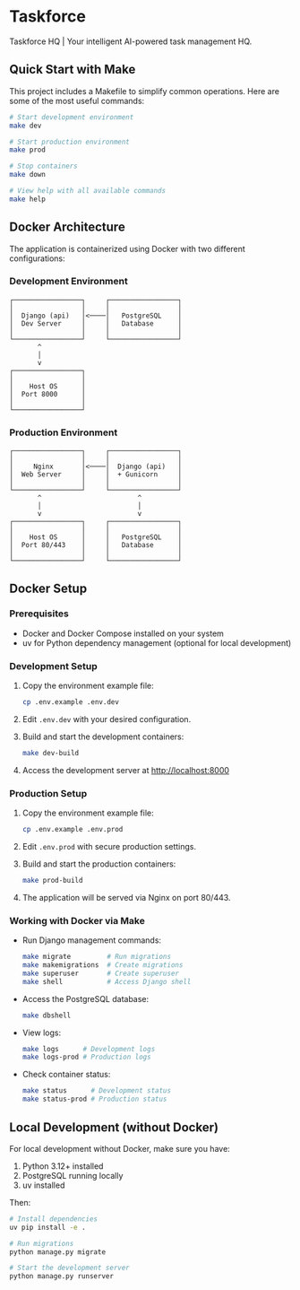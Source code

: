 # Taskforce

Taskforce HQ | Your intelligent AI-powered task management HQ.

## Quick Start with Make

This project includes a Makefile to simplify common operations. Here are some of the most useful commands:

```bash
# Start development environment
make dev

# Start production environment
make prod

# Stop containers
make down

# View help with all available commands
make help
```

## Docker Architecture

The application is containerized using Docker with two different configurations:

### Development Environment

```
┌─────────────────┐     ┌─────────────────┐
│                 │     │                 │
│  Django (api)   │<────│   PostgreSQL    │
│  Dev Server     │     │   Database      │
│                 │     │                 │
└─────────────────┘     └─────────────────┘
       ^
       │
       v
┌─────────────────┐
│                 │
│    Host OS      │
│  Port 8000      │
│                 │
└─────────────────┘
```

### Production Environment

```
┌─────────────────┐     ┌─────────────────┐
│                 │     │                 │
│     Nginx       │<────│  Django (api)   │
│  Web Server     │     │  + Gunicorn     │
│                 │     │                 │
└─────────────────┘     └─────────────────┘
       ^                        ^
       │                        │
       v                        v
┌─────────────────┐     ┌─────────────────┐
│                 │     │                 │
│    Host OS      │     │   PostgreSQL    │
│  Port 80/443    │     │   Database      │
│                 │     │                 │
└─────────────────┘     └─────────────────┘
```

## Docker Setup

### Prerequisites

- Docker and Docker Compose installed on your system
- uv for Python dependency management (optional for local development)

### Development Setup

1. Copy the environment example file:

   ```bash
   cp .env.example .env.dev
   ```

2. Edit `.env.dev` with your desired configuration.

3. Build and start the development containers:

   ```bash
   make dev-build
   ```

4. Access the development server at <http://localhost:8000>

### Production Setup

1. Copy the environment example file:

   ```bash
   cp .env.example .env.prod
   ```

2. Edit `.env.prod` with secure production settings.

3. Build and start the production containers:

   ```bash
   make prod-build
   ```

4. The application will be served via Nginx on port 80/443.

### Working with Docker via Make

- Run Django management commands:

  ```bash
  make migrate         # Run migrations
  make makemigrations  # Create migrations
  make superuser       # Create superuser
  make shell           # Access Django shell
  ```

- Access the PostgreSQL database:

  ```bash
  make dbshell
  ```

- View logs:

  ```bash
  make logs      # Development logs
  make logs-prod # Production logs
  ```

- Check container status:

  ```bash
  make status      # Development status
  make status-prod # Production status
  ```

## Local Development (without Docker)

For local development without Docker, make sure you have:

1. Python 3.12+ installed
2. PostgreSQL running locally
3. uv installed

Then:

```bash
# Install dependencies
uv pip install -e .

# Run migrations
python manage.py migrate

# Start the development server
python manage.py runserver
```
